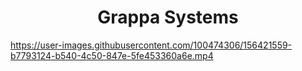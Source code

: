 <h1 align='center'>Grappa Systems </h1>


https://user-images.githubusercontent.com/100474306/156421559-b7793124-b540-4c50-847e-5fe453360a6e.mp4

